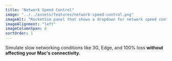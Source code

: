 ```yaml
---
title: "Network Speed Control"
image: "../../assets/features/network-speed-control.png"
imageAlt: "RocketSim panel that shows a dropdown for network speed control. A popup is shown that gives more information about the network speed control feature."
imageAlignment: "left"
imageColumnSpan: 8
sortOrder: 1
---
```


Simulate slow networking conditions like 3G, Edge, and 100% loss **without affecting your Mac's connectivity.**
